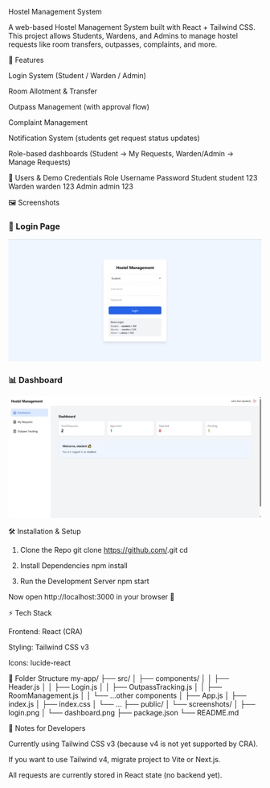 Hostel Management System

A web-based Hostel Management System built with React + Tailwind CSS.
This project allows Students, Wardens, and Admins to manage hostel requests like room transfers, outpasses, complaints, and more.

🚀 Features

Login System (Student / Warden / Admin)

Room Allotment & Transfer

Outpass Management (with approval flow)

Complaint Management

Notification System (students get request status updates)

Role-based dashboards (Student → My Requests, Warden/Admin → Manage Requests)

👥 Users & Demo Credentials
Role	Username	Password
Student	student	123
Warden	warden	123
Admin	admin	123

🖼️ Screenshots
### 🔑 Login Page
![Login Screenshot](./public/screenshots/login.png)

### 📊 Dashboard
![Dashboard Screenshot](./public/screenshots/Dashboard.png)

🛠️ Installation & Setup
1. Clone the Repo
git clone https://github.com/<your-repo-name>.git
cd <your-repo-name>

2. Install Dependencies
npm install

3. Run the Development Server
npm start


Now open http://localhost:3000
 in your browser 🎉

⚡ Tech Stack

Frontend: React (CRA)

Styling: Tailwind CSS v3

Icons: lucide-react

📂 Folder Structure
my-app/
├── src/
│   ├── components/
│   │   ├── Header.js
│   │   ├── Login.js
│   │   ├── OutpassTracking.js
│   │   ├── RoomManagement.js
│   │   └── ...other components
│   ├── App.js
│   ├── index.js
│   ├── index.css
│   └── ...
├── public/
│   └── screenshots/
│       ├── login.png
│       └── dashboard.png
├── package.json
└── README.md

🔧 Notes for Developers

Currently using Tailwind CSS v3 (because v4 is not yet supported by CRA).

If you want to use Tailwind v4, migrate project to Vite or Next.js.

All requests are currently stored in React state (no backend yet).
